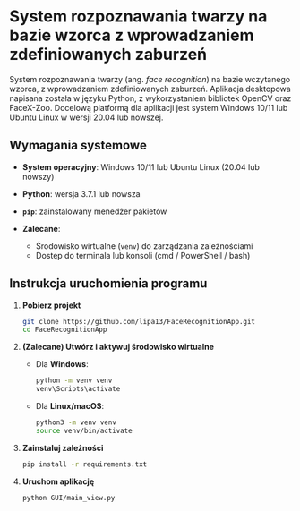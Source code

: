 # System rozpoznawania twarzy na bazie wzorca z wprowadzaniem zdefiniowanych zaburzeń

System rozpoznawania twarzy (ang. _face recognition_) na bazie wczytanego wzorca, z wprowadzaniem zdefiniowanych zaburzeń. 
Aplikacja desktopowa napisana została w języku Python, z wykorzystaniem bibliotek OpenCV oraz FaceX-Zoo. Docelową platformą
dla aplikacji jest system Windows 10/11 lub Ubuntu Linux w wersji 20.04 lub nowszej.

## Wymagania systemowe

* **System operacyjny**: Windows 10/11 lub Ubuntu Linux (20.04 lub nowszy)

* **Python**: wersja 3.7.1 lub nowsza

* **`pip`**: zainstalowany menedżer pakietów

* **Zalecane**:
    * Środowisko wirtualne (`venv`) do zarządzania zależnościami
    * Dostęp do terminala lub konsoli (cmd / PowerShell / bash)

## Instrukcja uruchomienia programu

1. **Pobierz projekt**

    ```bash
    git clone https://github.com/lipa13/FaceRecognitionApp.git
    cd FaceRecognitionApp
    ```

2. **(Zalecane) Utwórz i aktywuj środowisko wirtualne**

    * Dla **Windows**:

      ```bash
      python -m venv venv
      venv\Scripts\activate
      ```

    * Dla **Linux/macOS**:

      ```bash
      python3 -m venv venv
      source venv/bin/activate
      ```


3. **Zainstaluj zależności**

    ```bash
    pip install -r requirements.txt
    ```

4. **Uruchom aplikację**

    ```bash
    python GUI/main_view.py
    ```  
